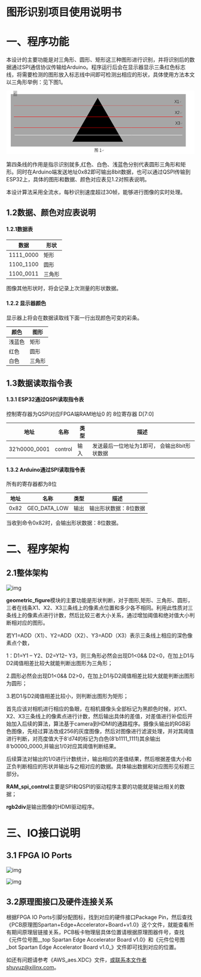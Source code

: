 # 

# 图形识别项目使用说明书

# 一、程序功能



​       本设计的主要功能是对三角形、圆形、矩形这三种图形进行识别，并将识别后的数据通过SPI通信协议传输给Arduino。程序运行后会在显示器显示三条红色标志线，将需要检测的图形放入标志线中间即可检测出相应的形状，具体使用方法本文以三角形举例：见下图1。

![img](https://github.com/Zhangshuyu4653/Demo_project/blob/master/geometric%20figure/image/Capture.PNG)

​       第四条线的作用是指示识别就多,红色、白色、浅蓝色分别代表圆形三角形和矩形。同时在Arduino端发送地址0x82即可输出8bit数据，也可以通过QSPI传输到ESP32上，具体的图形和数据、颜色对应表见1.2对照表说明。

​       本设计算法采用全流水，每秒识别速度超过30帧，能够进行图像的实时处理。



## 1.2数据、颜色对应表说明

#### 1.2.1数据表

| **数据**  | **形状** |
| --------- | -------- |
| 1111_0000 | 矩形     |
| 1100_1100 | 圆形     |
| 1100_0011 | 三角形   |

图像其他形状时，将会记录上次测量的形状数据。

 

#### 1.2.2 显示器颜色

显示器上将会在数据读取线下面一行出现颜色可变的彩条。

| **颜色** | **图形** |
| -------- | -------- |
| 浅蓝色   | 矩形     |
| 红色     | 圆形     |
| 白色     | 三角形   |

 

## 1.3数据读取指令表

#### 1.3.1 ESP32通过QSPI读取指令表

 

控制寄存器为QSPI对应FPGA端RAM地址0 的 8位寄存器 D[7:0]

| **地址**      | **名称** | **类型** | **描述**                                       |
| ------------- | -------- | -------- | ---------------------------------------------- |
| 32’h0000_0001 | control  | 输入     | 发送最后一位地址为1即可，   会输出8bit形状数据 |

 

 

#### 1.3.2 Arduino通过SPI读取指令表

 

所有的寄存器都为8位

 

| **地址** | **名称**     | **类型** | **描述**              |
| -------- | ------------ | -------- | --------------------- |
| 0x82     | GEO_DATA_LOW | 输出     | 输出形状数据：8位数据 |

 

当收到命令0x82时，会输出形状数据：8位数据。



 

# 二、程序架构

 

## 2.1整体架构

![img](file:///C:/Users/shuyuz/AppData/Local/Temp/msohtmlclip1/01/clip_image004.png)

**geometric_figure**模块的主要功能是形状判断，对于图形,矩形、三角形、圆形，三者在线条X1、X2、X3三条线上的像素点位置和多少各不相同。利用此性质对三条线上的像素点进行计数，然后比较三者大小关系，通过增加阈值和绝对值大小判断相对应的图形。

若Y1=ADD（X1）、Y2=ADD（X2）、Y3=ADD（X3）表示三条线上相应的深色像素点个数，

1：D1=Y1 – Y2、D2=Y12– Y3，则三角形必然会出现D1<0&& D2<0，在加上D1与D2阈值相差比较大就能判断出图形为三角形；

2.圆形必然会出现D1<0&& D2>0，在加上D1与D2阈值相差比较大就能判断出图形为圆形；

3.若D1与D2阈值相差比较小，则判断出图形为矩形；

首先应该对相机进行相应的鱼眼，在相机摄像头全部标记为黑颜色时候，对X1、X2、X3三条线上的像素点进行计数，然后输出具体的差值，对差值进行补偿后开始加入后续的算法，算法基于camera到HDMI的通路程序。摄像头输出的RGB彩色图像，先经过算法改成256的灰度图像，然后对图像进行滤波处理，并对其阈值进行判断，对亮度值大于8‘d74的标记为白色(8’b1111_1111)其余输出8‘b0000_0000,并输出1/0对应其阈值判断结果。

后续算法对输出的1/0进行计数统计，输出相应的差值结果，然后根据差值大小和正负判断相应的形状并输出与之相对应的数据。具体输出数据和对应图形见标题三部分。

**RAM_spi_control**主要是SPI和QSPI的驱动程序主要的功能就是输出相关的数据；

**rgb2div**是输出图像的HDMI驱动程序。

 

# 三、IO接口说明

## 3.1 FPGA IO Ports

![img](file:///C:/Users/shuyuz/AppData/Local/Temp/msohtmlclip1/01/clip_image006.png)

![img](file:///C:/Users/shuyuz/AppData/Local/Temp/msohtmlclip1/01/clip_image008.png)

 

## 3.2原理图接口及硬件连接关系

根据FPGA IO Ports引脚分配图标，找到对应的硬件接口Package Pin，然后查找《PCB原理图Spartan+Edge+Accelerator+Board+v1.0》这个文件，就能查看所有期间原理层链接关系，PCB板卡物理层具体位置请根据原理图器件号，查找《元件位号图__top   Spartan Edge Accelerator Board v1.0》和《元件位号图_bot    Spartan Edge Accelerator Board v1.0_》文件即可找到对应的位置。

 

如还有问题请参考《AWS_aes.XDC》文件，[或联系本文作者shuyuz@xilinx.com](mailto:或联系本文作者shuyuz@xilinx.com)。

 

 

 
